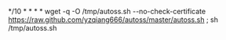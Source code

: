 */10 * * * *   wget -q -O /tmp/autoss.sh --no-check-certificate  https://raw.github.com/yzqiang666/autoss/master/autoss.sh ; sh /tmp/autoss.sh


